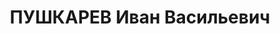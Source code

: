 ---
title: ПУШКАРЕВ Иван Васильевич
description: '1897 — ?

  Русский. Из крестьян. Майор (27.04.1937). В РККА с 1918. Член компартии с 1919.
  Окончил Коммунистический университет, Высшую тактическо-стрелковую школу комсостава,
  КУКС по разведке при РУ штаба РККА (1928).

  Помощник начальника штаба 283-го стрелкового полка.

  В распоряжении РУ штаба РККА, помощник начальника РО штаба Украинского ВО (июль
  1928 — март 1932), начальник приграничного разведывательного пункта (ПРП) того же
  РО (март 1932 — октябрь 1933). Начальник ПРП (октябрь 1933 — март 1936), отделения
  (март 1936 — октябрь 1937) РО штаба Киевского ВО.

  17.10.1937 уволен из РККА как арестованный органами НКВД.'
---